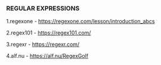 ### REGULAR EXPRESSIONS 

1.regexone - https://regexone.com/lesson/introduction_abcs

2.regex101 - https://regex101.com/

3.regexr - https://regexr.com/

4.alf.nu -  https://alf.nu/RegexGolf
